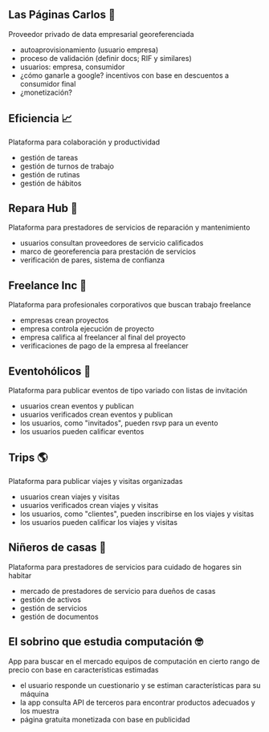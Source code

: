 ## Las Páginas Carlos 📒
Proveedor privado de data empresarial georeferenciada
- autoaprovisionamiento (usuario empresa)
- proceso de validación (definir docs; RIF y similares)
- usuarios: empresa, consumidor
- ¿cómo ganarle a google? incentivos con base en descuentos a consumidor final
- ¿monetización? 

## Eficiencia 📈
Plataforma para colaboración y productividad
- gestión de tareas
- gestión de turnos de trabajo
- gestión de rutinas
- gestión de hábitos

## Repara Hub 🧰
Plataforma para prestadores de servicios de reparación y mantenimiento
- usuarios consultan proveedores de servicio calificados
- marco de georeferencia para prestación de servicios
- verificación de pares, sistema de confianza

## Freelance Inc 👔
Plataforma para profesionales corporativos que buscan trabajo freelance
- empresas crean proyectos
- empresa controla ejecución de proyecto
- empresa califica al freelancer al final del proyecto
- verificaciones de pago de la empresa al freelancer

## Eventohólicos 🥳
Plataforma para publicar eventos de tipo variado con listas de invitación
- usuarios crean eventos y publican
- usuarios verificados crean eventos y publican
- los usuarios, como "invitados", pueden rsvp para un evento
- los usuarios pueden calificar eventos

## Trips 🌎
Plataforma para publicar viajes y visitas organizadas
- usuarios crean viajes y visitas
- usuarios verificados crean viajes y visitas
- los usuarios, como "clientes", pueden inscribirse en los viajes y visitas
- los usuarios pueden calificar los viajes y visitas

## Niñeros de casas 🏡
Plataforma para prestadores de servicios para cuidado de hogares sin habitar
- mercado de prestadores de servicio para dueños de casas
- gestión de activos
- gestión de servicios
- gestión de documentos

## El sobrino que estudia computación 🤓
App para buscar en el mercado equipos de computación en cierto rango de precio con base en características estimadas
- el usuario responde un cuestionario y se estiman características para su máquina
- la app consulta API de terceros para encontrar productos adecuados y los muestra
- página gratuita monetizada con base en publicidad